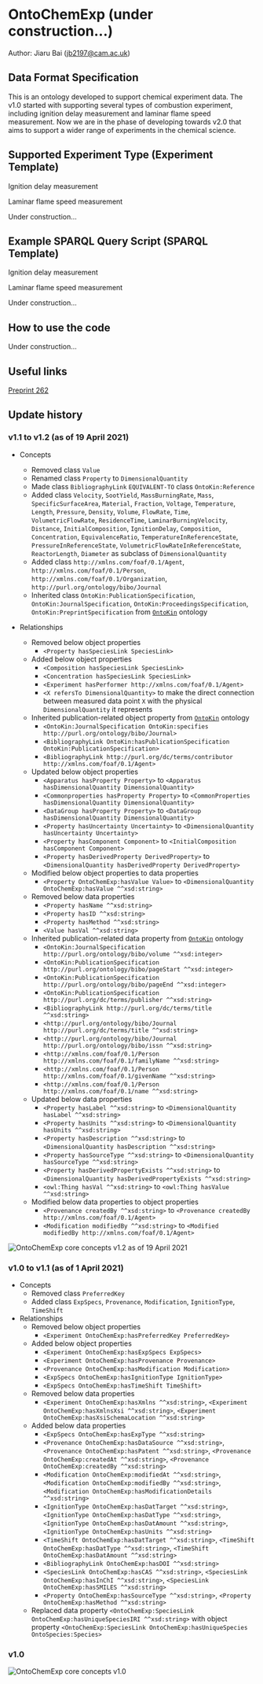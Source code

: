 # OntoChemExp (under construction...)

Author: Jiaru Bai (jb2197@cam.ac.uk)

## Data Format Specification

This is an ontology developed to support chemical experiment data. The v1.0 started with supporting several types of combustion experiment, including ignition delay measurement and laminar flame speed measurement. Now we are in the phase of developing towards v2.0 that aims to support a wider range of experiments in the chemical science. 



## Supported Experiment Type (Experiment Template)

Ignition delay measurement

Laminar flame speed measurement

Under construction...



## Example SPARQL Query Script (SPARQL Template)

Ignition delay measurement

Laminar flame speed measurement

Under construction...



## How to use the code

Under construction...



## Useful links

[Preprint 262](https://como.ceb.cam.ac.uk/preprints/262/)



## Update history

### v1.1 to v1.2 (as of 19 April 2021)

- Concepts

  - Removed class `Value`
  - Renamed class `Property` to `DimensionalQuantity`
  - Made class `BibliographyLink` `EQUIVALENT-TO` class `OntoKin:Reference`
  - Added class `Velocity`, `SootYield`, `MassBurningRate`, `Mass`, `SpecificSurfaceArea`, `Material`, `Fraction`, `Voltage`, `Temperature`, `Length`, `Pressure`, `Density`, `Volume`, `FlowRate`, `Time`, `VolumetricFlowRate`, `ResidenceTime`, `LaminarBurningVelocity`, `Distance`, `InitialComposition`, `IgnitionDelay`, `Composition`, `Concentration`, `EquivalenceRatio`, `TemperatureInReferenceState`, `PressureInReferenceState`, `VolumetricFlowRateInReferenceState`, `ReactorLength`, `Diameter` as subclass of `DimensionalQuantity`
  - Added class `http://xmlns.com/foaf/0.1/Agent`, `http://xmlns.com/foaf/0.1/Person`, `http://xmlns.com/foaf/0.1/Organization`, `http://purl.org/ontology/bibo/Journal`
  - Inherited class `OntoKin:PublicationSpecification`, `OntoKin:JournalSpecification`, `OntoKin:ProceedingsSpecification`, `OntoKin:PreprintSpecification` from [`OntoKin`](http://theworldavatar.com/ontology/ontokin/OntoKin.owl) ontology

- Relationships

  - Removed below object properties
    - `<Property hasSpeciesLink SpeciesLink>`
  - Added below object properties
    - `<Composition hasSpeciesLink SpeciesLink>`
    - `<Concentration hasSpeciesLink SpeciesLink>`
    - `<Experiment hasPerformer http://xmlns.com/foaf/0.1/Agent>`
    - `<X refersTo DimensionalQuantity>` to make the direct connection between measured data point `X` with the physical `DimensionalQuantity` it represents
  - Inherited publication-related object property from [`OntoKin`](http://theworldavatar.com/ontology/ontokin/OntoKin.owl) ontology
    - `<OntoKin:JournalSpecification OntoKin:specifies http://purl.org/ontology/bibo/Journal>`
    - `<BibliographyLink OntoKin:hasPublicationSpecification OntoKin:PublicationSpecification>`
    - `<BibliographyLink http://purl.org/dc/terms/contributor http://xmlns.com/foaf/0.1/Agent>`
  - Updated below object properties
    - `<Apparatus hasProperty Property>` to `<Apparatus hasDimensionalQuantity DimensionalQuantity>`
    - `<Commonproperties hasProperty Property>` to `<CommonProperties hasDimensionalQuantity DimensionalQuantity>`
    - `<DataGroup hasProperty Property>` to `<DataGroup hasDimensionalQuantity DimensionalQuantity>`
    - `<Property hasUncertainty Uncertainty>` to `<DimensionalQuantity hasUncertainty Uncertainty>`
    - `<Property hasComponent Component>` to `<InitialComposition hasComponent Component>`
    - `<Property hasDerivedProperty DerivedProperty>` to `<DimensionalQuantity hasDerivedProperty DerivedProperty>`
  - Modified below object properties to data properties
    - `<Property OntoChemExp:hasValue Value>` to `<DimensionalQuantity OntoChemExp:hasValue ^^xsd:string>`
  - Removed below data properties
    - `<Property hasName ^^xsd:string>`
    - `<Property hasID ^^xsd:string>`
    - `<Property hasMethod ^^xsd:string>`
    - `<Value hasVal ^^xsd:string>`
  - Inherited publication-related data property from [`OntoKin`](http://theworldavatar.com/ontology/ontokin/OntoKin.owl) ontology
      - `<OntoKin:JournalSpecification http://purl.org/ontology/bibo/volume ^^xsd:integer>`
      - `<OntoKin:PublicationSpecification http://purl.org/ontology/bibo/pageStart ^^xsd:integer>`
      - `<OntoKin:PublicationSpecification http://purl.org/ontology/bibo/pageEnd ^^xsd:integer>`
      - `<OntoKin:PublicationSpecification http://purl.org/dc/terms/publisher ^^xsd:string>`
      - `<BibliographyLink http://purl.org/dc/terms/title ^^xsd:string>`
      - `<http://purl.org/ontology/bibo/Journal http://purl.org/dc/terms/title ^^xsd:string>`
      - `<http://purl.org/ontology/bibo/Journal http://purl.org/ontology/bibo/issn ^^xsd:string>`
      - `<http://xmlns.com/foaf/0.1/Person http://xmlns.com/foaf/0.1/familyName ^^xsd:string>`
      - `<http://xmlns.com/foaf/0.1/Person http://xmlns.com/foaf/0.1/givenName ^^xsd:string>`
      - `<http://xmlns.com/foaf/0.1/Person http://xmlns.com/foaf/0.1/name ^^xsd:string>`
  - Updated below data properties
    - `<Property hasLabel ^^xsd:string>` to `<DimensionalQuantity hasLabel ^^xsd:string>`
    - `<Property hasUnits ^^xsd:string>` to `<DimensionalQuantity hasUnits ^^xsd:string>`
    - `<Property hasDescription ^^xsd:string>` to `<DimensionalQuantity hasDescription ^^xsd:string>`
    - `<Property hasSourceType ^^xsd:string>` to `<DimensionalQuantity hasSourceType ^^xsd:string>`
    - `<Property hasDerivedPropertyExists ^^xsd:string>` to `<DimensionalQuantity hasDerivedPropertyExists ^^xsd:string>`
    - `<owl:Thing hasVal ^^xsd:string>` to `<owl:Thing hasValue ^^xsd:string>`
  - Modified below data properties to object properties
    - `<Provenance createdBy ^^xsd:string>` to `<Provenance createdBy http://xmlns.com/foaf/0.1/Agent>`
    - `<Modification modifiedBy ^^xsd:string>` to `<Modified modifiedBy http://xmlns.com/foaf/0.1/Agent>`

![OntoChemExp core concepts v1.2 as of 19 April 2021](https://lucid.app/publicSegments/view/23814531-dc4e-47f1-81ba-787ff40709bd/image.png)

### v1.0 to v1.1 (as of 1 April 2021)

- Concepts
  - Removed class `PreferredKey`
  - Added class `ExpSpecs`, `Provenance`, `Modification`, `IgnitionType`, `TimeShift`
- Relationships
  - Removed below object properties
    - `<Experiment OntoChemExp:hasPreferredKey PreferredKey>`
  - Added below object properties
    - `<Experiment OntoChemExp:hasExpSpecs ExpSpecs>`
    - `<Experiment OntoChemExp:hasProvenance Provenance>`
    - `<Provenance OntoChemExp:hasModification Modification>`
    - `<ExpSpecs OntoChemExp:hasIgnitionType IgnitionType>`
    - `<ExpSpecs OntoChemExp:hasTimeShift TimeShift>`
  - Removed below data properties
    - `<Experiment OntoChemExp:hasXmlns ^^xsd:string>`, `<Experiment OntoChemExp:hasXmlnsXsi ^^xsd:string>`, `<Experiment OntoChemExp:hasXsiSchemaLocation ^^xsd:string>`
  - Added below data properties
    - `<ExpSpecs OntoChemExp:hasExpType ^^xsd:string>`
    - `<Provenance OntoChemExp:hasDataSource ^^xsd:string>`, `<Provenance OntoChemExp:hasPatent ^^xsd:string>`, `<Provenance OntoChemExp:createdAt ^^xsd:string>`, `<Provenance OntoChemExp:createdBy ^^xsd:string>`
    - `<Modification OntoChemExp:modifiedAt ^^xsd:string>`, `<Modification OntoChemExp:modifiedBy ^^xsd:string>`, `<Modification OntoChemExp:hasModificationDetails ^^xsd:string>`
    - `<IgnitionType OntoChemExp:hasDatTarget ^^xsd:string>`, `<IgnitionType OntoChemExp:hasDatType ^^xsd:string>`, `<IgnitionType OntoChemExp:hasDatAmount ^^xsd:string>`, `<IgnitionType OntoChemExp:hasUnits ^^xsd:string>`
    - `<TimeShift OntoChemExp:hasDatTarget ^^xsd:string>`, `<TimeShift OntoChemExp:hasDatType ^^xsd:string>`, `<TimeShift OntoChemExp:hasDatAmount ^^xsd:string>`
    - `<BibliographyLink OntoChemExp:hasDOI ^^xsd:string>`
    - `<SpeciesLink OntoChemExp:hasCAS ^^xsd:string>`, `<SpeciesLink OntoChemExp:hasInChI ^^xsd:string>`, `<SpeciesLink OntoChemExp:hasSMILES ^^xsd:string>`
    - `<Property OntoChemExp:hasSourceType ^^xsd:string>`, `<Property OntoChemExp:hasMethod ^^xsd:string>`
  - Replaced data property `<OntoChemExp:SpeciesLink OntoChemExp:hasUniqueSpeciesIRI ^^xsd:string>` with object property `<OntoChemExp:SpeciesLink OntoChemExp:hasUniqueSpecies OntoSpecies:Species>`

### v1.0

![OntoChemExp core concepts v1.0](https://lucid.app/publicSegments/view/5ac5846a-b0ae-4077-abb1-3d1bf1a3a01c/image.png)
